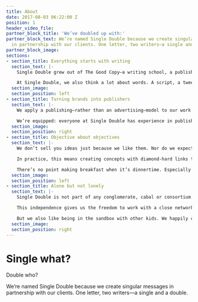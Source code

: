 ```yaml
---
title: About
date: 2017-08-03 06:22:00 Z
position: 1
header_video_file: 
partner_block_title: 'We’ve doubled up with:'
partner_block_text: We’re named Single Double because we create singular messages
  in partnership with our clients. One letter, two writers—a single and a double.
partner_block_image: 
sections:
- section_title: Everything starts with writing
  section_text: |-
    Single Double grew out of The Good Copy—a writing school, a publisher and a shop founded on a love for words and language. A love that manifests as grammar classes, writing workshops and Collingwood’s longest-running crossword club.

    At Single Double, we also think a lot about words. A script, a tweet, a caption or an ad. Ideas might not end up using words, but they always begin with them.
  section_image: 
  section_position: left
- section_title: Turning brands into publishers
  section_text: |-
    We apply a publishing—rather than an advertising—model to our work for brands. Ad blockers exist. Entertaining-things-that-people-like blockers don’t. So we make entertaining things that people like.

    We’re equipped: everyone at Single Double has experience in publishing, writing or editing. We create for audiences, not demographics. We think using cultural vocabulary, not marketing jargon.
  section_image: 
  section_position: right
- section_title: Objective about objectives
  section_text: |-
    We don’t sell you ideas just because we like them. Nor do we expect audiences to just turn up. We convert attention into action, and that means pursuing your objectives from the first brainstorm to the final report.

    In practice, this means creating concepts with diamond-hard links to the ideas they’re trying to express. It also means choosing the right medium for those ideas, creating specifically for that medium and developing strategies for effective distribution.

    There’s no point making breakfast when it’s dinnertime. Especially if you’re not calling anyone to the table.
  section_image: 
  section_position: left
- section_title: Alone but not lonely
  section_text: |-
    Single Double is not part of any conglomerate, cabal or consortium. The only thing we’re selling is the thing we make: content produced by an independent content agency.

    This independence gives us the freedom to work with a close network of partners for design, production and media distribution—whoever best helps us make our ideas real.

    But we also like being in the sandbox with other kids. We happily collaborate to create campaign, production and distribution efficiencies. In short, we play nice.
  section_image: 
  section_position: right
---
```


# Single what?
Double who?

We’re named Single Double because we create singular messages in partnership with our clients. One letter, two writers—a single and a double.
